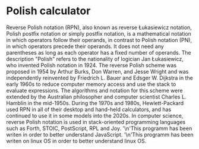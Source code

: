 # Polish calculator
Reverse Polish notation (RPN), also known as reverse Łukasiewicz notation, Polish postfix notation or simply postfix notation, is a mathematical notation in which operators follow their operands, in contrast to Polish notation (PN), in which operators precede their operands. It does not need any parentheses as long as each operator has a fixed number of operands. The description "Polish" refers to the nationality of logician Jan Łukasiewicz, who invented Polish notation in 1924.
The reverse Polish scheme was proposed in 1954 by Arthur Burks, Don Warren, and Jesse Wright and was independently reinvented by Friedrich L. Bauer and Edsger W. Dijkstra in the early 1960s to reduce computer memory access and use the stack to evaluate expressions. The algorithms and notation for this scheme were extended by the Australian philosopher and computer scientist Charles L. Hamblin in the mid-1950s.
During the 1970s and 1980s, Hewlett-Packard used RPN in all of their desktop and hand-held calculators, and has continued to use it in some models into the 2020s. In computer science, reverse Polish notation is used in stack-oriented programming languages such as Forth, STOIC, PostScript, RPL and Joy.
'\n'This programm has been writen in order to better understand JavaScript.
'\n'This programm has been writen on linux OS in order to better understand linux OS.
